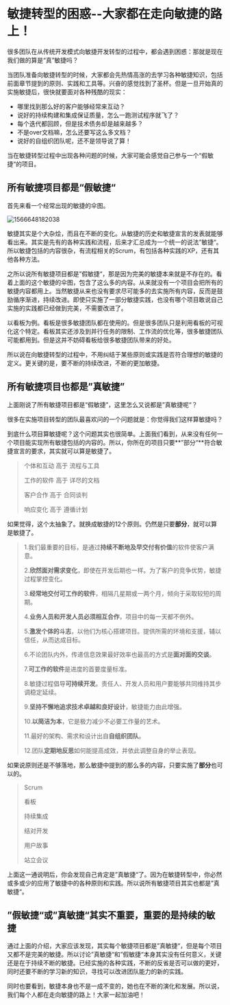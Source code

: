 # 敏捷转型的困惑--大家都在走向敏捷的路上！

很多团队在从传统开发模式向敏捷开发转型的过程中，都会遇到困惑：那就是现在我们做的算是“真”敏捷吗？

当团队准备向敏捷转型的时候，大家都会先热情高涨的去学习各种敏捷知识，包括前面章节提到的原则、实践和工具等。兴奋的感觉找到了圣杯。但是一旦开始真的实施敏捷后，很快就要面对各种残酷的现实：

- 哪里找到那么好的客户能够经常来互动？
- 说好的持续构建和集成保证质量，怎么一跑测试程序就飞了？
- 每个迭代都回顾，但是技术债务却是越来越多？
- 不是over文档嘛，怎么还要写这么多文档？
- 说好的自组织团队呢，还不是领导说了算！

当在敏捷转型过程中出现各种问题的时候，大家可能会感觉自己参与一个“假敏捷“的项目。

## 所有敏捷项目都是“假敏捷“

首先来看一个经常出现的敏捷的伞图。

![1566648182038](C:\majunfei\GitHub\AgileTest\Chapter6\images\onthewaytoagile1.png)

敏捷其实是个大杂烩，而且在不断的变化。从敏捷的历史和敏捷宣言的发表就能够看出来。其实是先有的各种实践和流程，后来才汇总成为一个统一的说法”敏捷“。所以敏捷包括的内容很杂，有流程相关的Scrum，有包括各种实践的XP，还有其他各种方法。

之所以说所有敏捷项目都是”假敏捷“，那是因为完美的敏捷本来就是不存在的。看着上面的这个敏捷的伞图，包含了这么多的内容。从来就没有一个项目会把所有的敏捷内容都用上。当然敏捷从来也没有要求尽可能多的去实施所有内容，反而是鼓励循序渐进，持续改进。即使只实施了一部分敏捷实践，也没有哪个项目敢说自己实施的实践都已经做到完美，不需要改进了。

以看板为例。看板是很多敏捷团队都在使用的。但是很多团队只是利用看板的可视化这个特定。看板其实还涉及到并行任务的限制、工作流的优化等，很多敏捷团队可能都用到。但是这并不妨碍看板给很多敏捷团队带来的好处。

所以说在向敏捷转型的过程中，不用纠结于某些原则或实践是否符合理想的敏捷的定义。更关键的是，要不断的持续改进，不断的更加敏捷。

## 所有敏捷项目也都是”真敏捷”

上面刚说了所有敏捷项目都是“假敏捷”，这里怎么又说都是”真敏捷呢“？

很多在实施项目转型的团队最喜欢问的一个问题就是：你觉得我们这样算敏捷吗？

到底什么项目算敏捷呢？这个问题其实也很简单。上面我们看到，从来没有任何一个项目能实现所有敏捷包括的内容的。所以，你所在的项目只要**”部分“**符合敏捷宣言的要求，其实就可以算是敏捷了。

> 个体和互动  高于  流程与工具
>
> 工作的软件  高于  详尽的文档
>
> 客户合作  高于  合同谈判
>
> 响应变化  高于  遵循计划

如果觉得，这个太抽象了。就换成敏捷的12个原则。仍然是只要**部分**，就可以算是敏捷了。

> 1.我们最重要的目标，是通过**持续不断地及早交付有价值**的软件使客户满意。
>
> 2.**欣然面对需求变化**，即使在开发后期也一样。为了客户的竞争优势，敏捷过程掌控变化。
>
> 3.**经常地交付可工作的软件**，相隔几星期或一两个月，倾向于采取较短的周期。
>
> 4.**业务人员和开发人员必须相互合作**，项目中的每一天都不例外。
>
> 5.**激发个体的斗志**，以他们为核心搭建项目。提供所需的环境和支援，辅以信任，从而达成目标。
>
> 6.不论团队内外，传递信息效果最好效率也最高的方式是**面对面的交谈**。
>
> 7.**可工作的软件**是进度的首要度量标准。
>
> 8.敏捷过程倡导**可持续开发**。责任人、开发人员和用户要能够共同维持其步调稳定延续。
>
> 9.**坚持不懈地追求技术卓越和良好设计**，敏捷能力由此增强。
>
> 10.**以简洁为本**，它是极力减少不必要工作量的艺术。
>
> 11.最好的架构、需求和设计出自**自组织团队**。
>
> 12.团队**定期地反思**如何能提高成效，并依此调整自身的举止表现。

如果说原则还是不够落地，那么敏捷中提到的那么多的内容，只要实施了**部分**也可以的。

> Scrum
>
> 看板
>
> 持续集成
>
> 结对开发
>
> 用户故事
>
> 站立会议

上面这一通说明后，你会发现自己肯定是”真敏捷“了。因为在敏捷转型中，你必然或多或少的应用了敏捷中的各种原则和实践。所以说所有敏捷项目其实也都是”真敏捷“。

## ”假敏捷“或”真敏捷“其实不重要，重要的是持续的敏捷

通过上面的介绍，大家应该发现，其实每个敏捷项目都是”真敏捷“，但是每个项目又都不是完美的敏捷。所以讨论”真敏捷“和”假敏捷“本身其实没有任何意义，关键还是在于持续不断的敏捷。已经实施的各种实践，不断的反省是否可以做的更好，同时还要不断的学习新的知识，寻找可以改进团队能力的新的实践。

同时也要看到，敏捷本身也不是一成不变的，她也在不断的演化和发展。所以说，我们每个人都在走向敏捷的路上！大家一起加油吧！